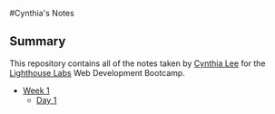 #Cynthia's Notes

## Summary

This repository contains all of the notes taken by [Cynthia Lee](https://github.com/ilovepastry) for the [Lighthouse Labs](https://web.compass.lighthouselabs.ca/activities/757) Web Development Bootcamp.

* [Week 1](/Week_1)
  * [Day 1](/Week_1/Day_1
  )
  
